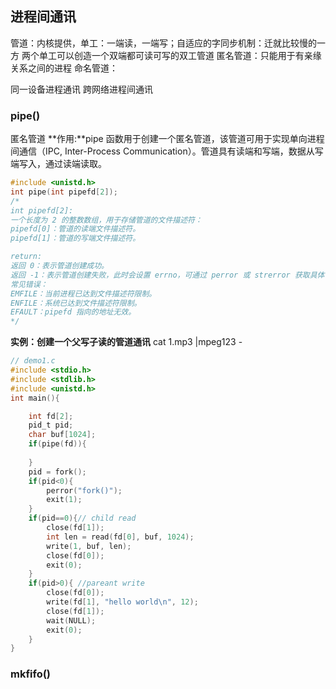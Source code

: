 ## 进程间通讯
管道：内核提供，单工：一端读，一端写；自适应的字同步机制：迁就比较慢的一方
两个单工可以创造一个双端都可读可写的双工管道
匿名管道：只能用于有亲缘关系之间的进程
命名管道：

同一设备进程通讯
跨网络进程间通讯

### pipe()
匿名管道
**作用:**pipe 函数用于创建一个匿名管道，该管道可用于实现单向进程间通信（IPC, Inter-Process Communication）。管道具有读端和写端，数据从写端写入，通过读端读取。
```c
#include <unistd.h>
int pipe(int pipefd[2]);
/*
int pipefd[2]:
一个长度为 2 的整数数组，用于存储管道的文件描述符：
pipefd[0]：管道的读端文件描述符。
pipefd[1]：管道的写端文件描述符。

return:
返回 0：表示管道创建成功。
返回 -1：表示管道创建失败，此时会设置 errno，可通过 perror 或 strerror 获取具体错误信息。
常见错误：
EMFILE：当前进程已达到文件描述符限制。
ENFILE：系统已达到文件描述符限制。
EFAULT：pipefd 指向的地址无效。
*/
```
**实例：创建一个父写子读的管道通讯**
cat 1.mp3 |mpeg123 -
```c
// demo1.c
#include <stdio.h>
#include <stdlib.h>
#include <unistd.h>
int main(){

    int fd[2];
    pid_t pid;
    char buf[1024];
    if(pipe(fd)){
        
    }
    pid = fork();
    if(pid<0){
        perror("fork()");
        exit(1);
    }
    if(pid==0){// child read
        close(fd[1]);
        int len = read(fd[0], buf, 1024);
        write(1, buf, len);
        close(fd[0]);
        exit(0);
    }
    if(pid>0){ //pareant write
        close(fd[0]);
        write(fd[1], "hello world\n", 12);
        close(fd[1]);
        wait(NULL);
        exit(0);
    }
}
```

### mkfifo()